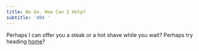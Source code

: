```yaml
---
title: No Go. How Can I Help?
subtitle: '404 '
---
```

Perhaps I can offer you a steak or a hot shave while you wait? Perhaps try heading [home](/en/)?
